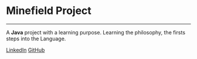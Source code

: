 
# Minefield Project

------------

A **Java** project with a learning purpose.
Learning the philosophy, the firsts steps into the Language.

[LinkedIn](https://www.linkedin.com/in/isaque-schuwarte-3bb3001a2/ "LinkedIn")
[GitHub](https://github.com/Isaque96 "GitHub")
